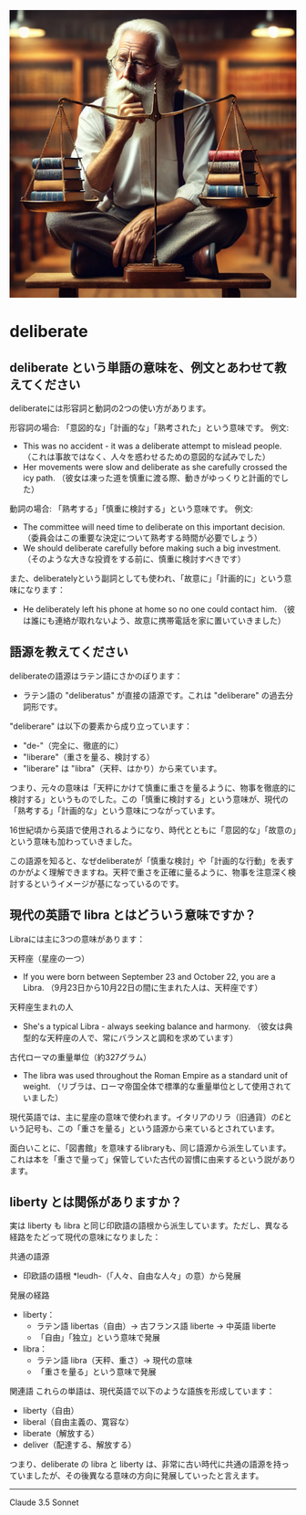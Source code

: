 ![deliberate](./imgs/deliberate.webp)

# deliberate

## deliberate という単語の意味を、例文とあわせて教えてください

deliberateには形容詞と動詞の2つの使い方があります。

形容詞の場合:
「意図的な」「計画的な」「熟考された」という意味です。
例文:

 * This was no accident - it was a deliberate attempt to mislead people. （これは事故ではなく、人々を惑わせるための意図的な試みでした）
 * Her movements were slow and deliberate as she carefully crossed the icy path. （彼女は凍った道を慎重に渡る際、動きがゆっくりと計画的でした）

動詞の場合:
「熟考する」「慎重に検討する」という意味です。
例文:

 * The committee will need time to deliberate on this important decision. （委員会はこの重要な決定について熟考する時間が必要でしょう）
 * We should deliberate carefully before making such a big investment. （そのような大きな投資をする前に、慎重に検討すべきです）

また、deliberatelyという副詞としても使われ、「故意に」「計画的に」という意味になります：

 * He deliberately left his phone at home so no one could contact him. （彼は誰にも連絡が取れないよう、故意に携帯電話を家に置いていきました）

## 語源を教えてください

deliberateの語源はラテン語にさかのぼります：

 * ラテン語の "deliberatus" が直接の語源です。これは "deliberare" の過去分詞形です。

"deliberare" は以下の要素から成り立っています：

 * "de-"（完全に、徹底的に）
 * "liberare"（重さを量る、検討する）
 * "liberare" は "libra"（天秤、はかり）から来ています。

つまり、元々の意味は「天秤にかけて慎重に重さを量るように、物事を徹底的に検討する」というものでした。この「慎重に検討する」という意味が、現代の「熟考する」「計画的な」という意味につながっています。

16世紀頃から英語で使用されるようになり、時代とともに「意図的な」「故意の」という意味も加わっていきました。

この語源を知ると、なぜdeliberateが「慎重な検討」や「計画的な行動」を表すのかがよく理解できますね。天秤で重さを正確に量るように、物事を注意深く検討するというイメージが基になっているのです。

## 現代の英語で libra とはどういう意味ですか？

Libraには主に3つの意味があります：

天秤座（星座の一つ）

 * If you were born between September 23 and October 22, you are a Libra. （9月23日から10月22日の間に生まれた人は、天秤座です）

天秤座生まれの人

 * She's a typical Libra - always seeking balance and harmony. （彼女は典型的な天秤座の人で、常にバランスと調和を求めています）

古代ローマの重量単位（約327グラム）

 * The libra was used throughout the Roman Empire as a standard unit of weight. （リブラは、ローマ帝国全体で標準的な重量単位として使用されていました）

現代英語では、主に星座の意味で使われます。イタリアのリラ（旧通貨）の£という記号も、この「重さを量る」という語源から来ているとされています。

面白いことに、「図書館」を意味するlibraryも、同じ語源から派生しています。これは本を「重さで量って」保管していた古代の習慣に由来するという説があります。

## liberty とは関係がありますか？

実は liberty も libra と同じ印欧語の語根から派生しています。ただし、異なる経路をたどって現代の意味になりました：

共通の語源

 * 印欧語の語根 *leudh-（「人々、自由な人々」の意）から発展

発展の経路

 * liberty：
   * ラテン語 libertas（自由）→ 古フランス語 liberte → 中英語 liberte
   * 「自由」「独立」という意味で発展
 * libra：
   * ラテン語 libra（天秤、重さ）→ 現代の意味
   * 「重さを量る」という意味で発展

関連語 これらの単語は、現代英語で以下のような語族を形成しています：

 * liberty（自由）
 * liberal（自由主義の、寛容な）
 * liberate（解放する）
 * deliver（配達する、解放する）

つまり、deliberate の libra と liberty は、非常に古い時代に共通の語源を持っていましたが、その後異なる意味の方向に発展していったと言えます。

---

Claude 3.5 Sonnet
